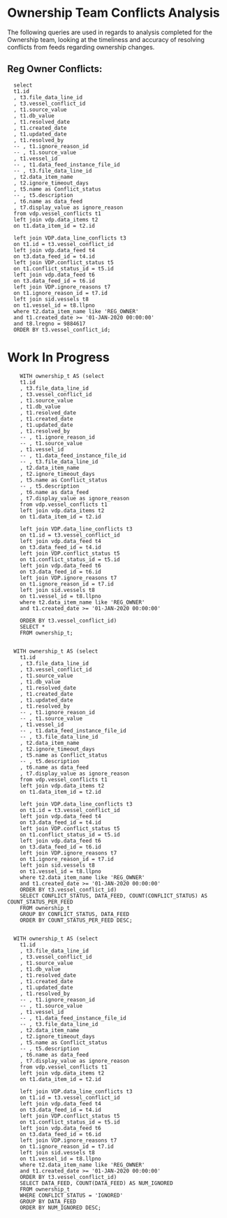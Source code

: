 # Ownership Team Conflicts Analysis
The following queries are used in regards to analysis completed for the Ownership team, looking at the timeliness and accuracy of resolving conflicts from feeds regarding ownership changes.


## Reg Owner Conflicts:
      select
      t1.id
      , t3.file_data_line_id
      , t3.vessel_conflict_id
      , t1.source_value
      , t1.db_value
      , t1.resolved_date
      , t1.created_date
      , t1.updated_date
      , t1.resolved_by
      -- , t1.ignore_reason_id
      -- , t1.source_value
      , t1.vessel_id
      -- , t1.data_feed_instance_file_id
      -- , t3.file_data_line_id
      , t2.data_item_name
      , t2.ignore_timeout_days
      , t5.name as Conflict_status
      -- , t5.description
      , t6.name as data_feed
      , t7.display_value as ignore_reason
      from vdp.vessel_conflicts t1
      left join vdp.data_items t2
      on t1.data_item_id = t2.id

      left join VDP.data_line_conflicts t3
      on t1.id = t3.vessel_conflict_id
      left join vdp.data_feed t4
      on t3.data_feed_id = t4.id
      left join VDP.conflict_status t5
      on t1.conflict_status_id = t5.id
      left join vdp.data_feed t6
      on t3.data_feed_id = t6.id
      left join VDP.ignore_reasons t7
      on t1.ignore_reason_id = t7.id
      left join sid.vessels t8
      on t1.vessel_id = t8.llpno
      where t2.data_item_name like 'REG_OWNER'
      and t1.created_date >= '01-JAN-2020 00:00:00'
      and t8.lregno = 9884617
      ORDER BY t3.vessel_conflict_id;
      
      
      
      
      
# Work In Progress
      
        WITH ownership_t AS (select
        t1.id
        , t3.file_data_line_id
        , t3.vessel_conflict_id
        , t1.source_value
        , t1.db_value
        , t1.resolved_date
        , t1.created_date
        , t1.updated_date
        , t1.resolved_by
        -- , t1.ignore_reason_id
        -- , t1.source_value
        , t1.vessel_id
        -- , t1.data_feed_instance_file_id
        -- , t3.file_data_line_id
        , t2.data_item_name
        , t2.ignore_timeout_days
        , t5.name as Conflict_status
        -- , t5.description
        , t6.name as data_feed
        , t7.display_value as ignore_reason
        from vdp.vessel_conflicts t1
        left join vdp.data_items t2
        on t1.data_item_id = t2.id

        left join VDP.data_line_conflicts t3
        on t1.id = t3.vessel_conflict_id
        left join vdp.data_feed t4
        on t3.data_feed_id = t4.id
        left join VDP.conflict_status t5
        on t1.conflict_status_id = t5.id
        left join vdp.data_feed t6
        on t3.data_feed_id = t6.id
        left join VDP.ignore_reasons t7
        on t1.ignore_reason_id = t7.id
        left join sid.vessels t8
        on t1.vessel_id = t8.llpno
        where t2.data_item_name like 'REG_OWNER'
        and t1.created_date >= '01-JAN-2020 00:00:00'

        ORDER BY t3.vessel_conflict_id)
        SELECT *
        FROM ownership_t;


      WITH ownership_t AS (select
        t1.id
        , t3.file_data_line_id
        , t3.vessel_conflict_id
        , t1.source_value
        , t1.db_value
        , t1.resolved_date
        , t1.created_date
        , t1.updated_date
        , t1.resolved_by
        -- , t1.ignore_reason_id
        -- , t1.source_value
        , t1.vessel_id
        -- , t1.data_feed_instance_file_id
        -- , t3.file_data_line_id
        , t2.data_item_name
        , t2.ignore_timeout_days
        , t5.name as Conflict_status
        -- , t5.description
        , t6.name as data_feed
        , t7.display_value as ignore_reason
        from vdp.vessel_conflicts t1
        left join vdp.data_items t2
        on t1.data_item_id = t2.id

        left join VDP.data_line_conflicts t3
        on t1.id = t3.vessel_conflict_id
        left join vdp.data_feed t4
        on t3.data_feed_id = t4.id
        left join VDP.conflict_status t5
        on t1.conflict_status_id = t5.id
        left join vdp.data_feed t6
        on t3.data_feed_id = t6.id
        left join VDP.ignore_reasons t7
        on t1.ignore_reason_id = t7.id
        left join sid.vessels t8
        on t1.vessel_id = t8.llpno
        where t2.data_item_name like 'REG_OWNER'
        and t1.created_date >= '01-JAN-2020 00:00:00'
        ORDER BY t3.vessel_conflict_id)
        SELECT CONFLICT_STATUS, DATA_FEED, COUNT(CONFLICT_STATUS) AS COUNT_STATUS_PER_FEED
        FROM ownership_t
        GROUP BY CONFLICT_STATUS, DATA_FEED
        ORDER BY COUNT_STATUS_PER_FEED DESC;


      WITH ownership_t AS (select
        t1.id
        , t3.file_data_line_id
        , t3.vessel_conflict_id
        , t1.source_value
        , t1.db_value
        , t1.resolved_date
        , t1.created_date
        , t1.updated_date
        , t1.resolved_by
        -- , t1.ignore_reason_id
        -- , t1.source_value
        , t1.vessel_id
        -- , t1.data_feed_instance_file_id
        -- , t3.file_data_line_id
        , t2.data_item_name
        , t2.ignore_timeout_days
        , t5.name as Conflict_status
        -- , t5.description
        , t6.name as data_feed
        , t7.display_value as ignore_reason
        from vdp.vessel_conflicts t1
        left join vdp.data_items t2
        on t1.data_item_id = t2.id

        left join VDP.data_line_conflicts t3
        on t1.id = t3.vessel_conflict_id
        left join vdp.data_feed t4
        on t3.data_feed_id = t4.id
        left join VDP.conflict_status t5
        on t1.conflict_status_id = t5.id
        left join vdp.data_feed t6
        on t3.data_feed_id = t6.id
        left join VDP.ignore_reasons t7
        on t1.ignore_reason_id = t7.id
        left join sid.vessels t8
        on t1.vessel_id = t8.llpno
        where t2.data_item_name like 'REG_OWNER'
        and t1.created_date >= '01-JAN-2020 00:00:00'
        ORDER BY t3.vessel_conflict_id)
        SELECT DATA_FEED, COUNT(DATA_FEED) AS NUM_IGNORED
        FROM ownership_t
        WHERE CONFLICT_STATUS = 'IGNORED'
        GROUP BY DATA_FEED
        ORDER BY NUM_IGNORED DESC;

